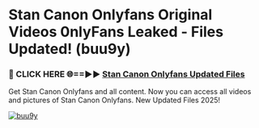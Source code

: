 # Stan Canon Onlyfans Original Videos 0nlyFans Leaked - Files Updated! (buu9y)

<h3>🔴 CLICK HERE 🌐==►► <a href="https://tinyurl.com/3hn5wdd3" rel="nofollow">Stan Canon Onlyfans Updated Files</a></h3>

Get Stan Canon Onlyfans and all content. Now you can access all videos and pictures of Stan Canon Onlyfans. New Updated Files 2025!

[![buu9y](https://i.imgur.com/4HnBqBT.gif)](https://tinyurl.com/3hn5wdd3)
